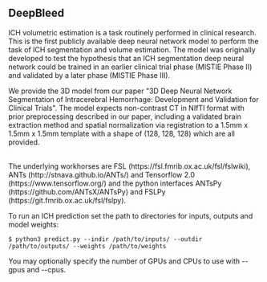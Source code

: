 ## DeepBleed

ICH volumetric estimation is a task routinely performed in clinical research. This is the first publicly available deep neural network model to perform the task of ICH segmentation and volume estimation. The model was originally developed to test the hypothesis that an ICH segmentation deep neural network could be trained in an earlier clinical trial phase (MISTIE Phase II) and validated by a later phase (MISTIE Phase III).

We provide the 3D model from our paper "3D Deep Neural Network Segmentation of Intracerebral Hemorrhage: Development and Validation for Clinical Trials". The model expects non-contrast CT in NIfTI format with prior preprocessing described in our paper, including a validated brain extraction method and spatial normalization via registration to a 1.5mm x 1.5mm x 1.5mm template with a shape of (128, 128, 128) which are all provided.  

<br/>
The underlying workhorses are FSL (https://fsl.fmrib.ox.ac.uk/fsl/fslwiki), ANTs (http://stnava.github.io/ANTs/) and Tensorflow 2.0 (https://www.tensorflow.org/) and the python interfaces ANTsPy (https://github.com/ANTsX/ANTsPy) and FSLPy (https://git.fmrib.ox.ac.uk/fsl/fslpy). <br/>

To run an ICH prediction set the path to directories for inputs, outputs and model weights:<br/>
```
$ python3 predict.py --indir /path/to/inputs/ --outdir /path/to/outputs/ --weights /path/to/weights
```
You may optionally specify the number of GPUs and CPUs to use with --gpus and --cpus.

<br/>



<br/>



